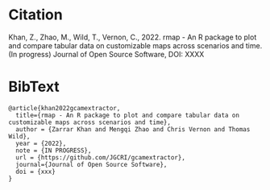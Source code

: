 
<!-------------------------->
<!-------------------------->
# Citation
<!-------------------------->
<!-------------------------->

Khan, Z., Zhao, M., Wild, T., Vernon, C., 2022. rmap - An R package to plot and compare tabular data on customizable maps across scenarios and time. (In progress) Journal of Open Source Software, DOI: XXXX


<!-------------------------->
<!-------------------------->
# BibText
<!-------------------------->
<!-------------------------->

```
@article{khan2022gcamextractor,
  title={rmap - An R package to plot and compare tabular data on customizable maps across scenarios and time},
  author = {Zarrar Khan and Mengqi Zhao and Chris Vernon and Thomas Wild},
  year = {2022},
  note = {IN PROGRESS},
  url = {https://github.com/JGCRI/gcamextractor},
  journal={Journal of Open Source Software},
  doi = {xxx}
}
```